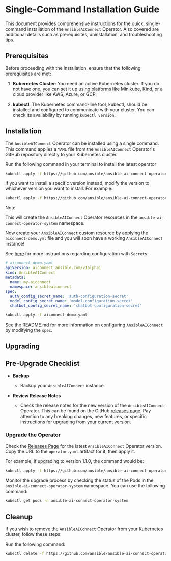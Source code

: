 # Single-Command Installation Guide

This document provides comprehensive instructions for the quick, single-command installation of the `AnsibleAIConnect` Operator. Also covered are additional details such as prerequisites, uninstallation, and troubleshooting tips.

## Prerequisites
Before proceeding with the installation, ensure that the following prerequisites are met:

1. **Kubernetes Cluster**: You need an active Kubernetes cluster. If you do not have one, you can set it up using platforms like Minikube, Kind, or a cloud provider like AWS, Azure, or GCP.

2. **kubectl**: The Kubernetes command-line tool, kubectl, should be installed and configured to communicate with your cluster. You can check its availability by running `kubectl version`.

## Installation
The `AnsibleAIConnect` Operator can be installed using a single command. This command applies a `YAML` file from the `AnsibleAIConnect` Operator's GitHub repository directly to your Kubernetes cluster.

Run the following command in your terminal to install the latest operator

```bash
kubectl apply -f https://github.com/ansible/ansible-ai-connect-operator/releases/latest/download/operator.yaml
```

If you want to install a specific version instead, modify the version to whichever version you want to install. For example:

```bash
kubectl apply -f https://github.com/ansible/ansible-ai-connect-operator/releases/download/1.0.0/operator.yaml
```

> [!Note]
> This will create the `AnsibleAIConnect` Operator resources in the `ansible-ai-connect-operator-system` namespace.

Now create your `AnsibleAIConnect` custom resource by applying the `aiconnect-demo.yml` file and you will soon have a working `AnsibleAIConnect` instance!

See [here](using-external-configuration-secrets.md#authentication-secret) for more instructions regarding configuration with `Secret`s.

```yaml
# aiconnect-demo.yaml
apiVersion: aiconnect.ansible.com/v1alpha1
kind: AnsibleAIConnect
metadata:
  name: my-aiconnect
  namespace: ansibleaiconnect
spec:
  auth_config_secret_name: 'auth-configuration-secret'
  model_config_secret_name: 'model-configuration-secret'
  chatbot_config_secret_name: 'chatbot-configuration-secret'
```

```bash
kubectl apply -f aiconnect-demo.yaml
```

See the [README.md](../README.md) for more information on configuring `AnsibleAIConnect` by modifying the `spec`.

## Upgrading

## Pre-Upgrade Checklist

* **Backup**

  - Backup your `AnsibleAIConnect` instance. 


* **Review Release Notes**

  - Check the release notes for the new version of the `AnsibleAIConnect` Operator. This can be found on the GitHub [releases page](https://github.com/ansible/ansible-ai-connect-operator/releases). Pay attention to any breaking changes, new features, or specific instructions for upgrading from your current version.

### Upgrade the Operator

Check the [Releases Page](https://github.com/ansible/ansible-ai-connect-operator/releases) for the latest `AnsibleAIConnect` Operator version. Copy the URL to the `operator.yaml` artifact for it, then apply it.

For example, if upgrading to version 1.1.0, the command would be:

```bash
kubectl apply -f https://github.com/ansible/ansible-ai-connect-operator/releases/download/1.1.0/operator.yaml
``````

Monitor the upgrade process by checking the status of the Pods in the `ansible-ai-connect-operator-system` namespace. You can use the following command:

```bash
kubectl get pods -n ansible-ai-connect-operator-system
```

## Cleanup
If you wish to remove the `AnsibleAIConnect` Operator from your Kubernetes cluster, follow these steps:

Run the following command:

```bash
kubectl delete -f https://github.com/ansible/ansible-ai-connect-operator/releases/download/1.0.0/operator.yaml
```
